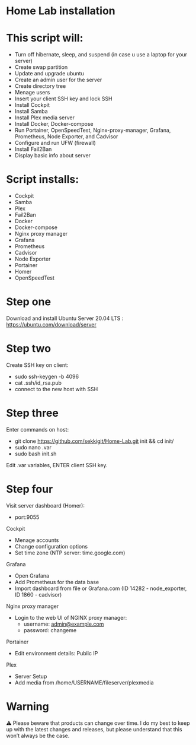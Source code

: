# Home Lab installation

# This script will:

   - Turn off hibernate, sleep, and suspend (in case u use a laptop for your server)
   - Create swap partition
   - Update and upgrade ubuntu
   - Create an admin user for the server
   - Create directory tree
   - Menage users
   - Insert your client SSH key and lock SSH
   - Install Cockpit
   - Install Samba
   - Install Plex media server
   - Install Docker, Docker-compose
   - Run Portainer, OpenSpeedTest, Nginx-proxy-manager, Grafana, Prometheus, Node Exporter, and Cadvisor
   - Configure and run UFW (firewall)
   - Install Fail2Ban
   - Display basic info about server

# Script installs: 

   - Cockpit
   - Samba
   - Plex
   - Fail2Ban
   - Docker
   - Docker-compose
   - Nginx proxy manager
   - Grafana
   - Prometheus
   - Cadvisor
   - Node Exporter
   - Portainer
   - Homer
   - OpenSpeedTest

# Step one

Download and install Ubuntu Server 20.04 LTS : https://ubuntu.com/download/server

# Step two

Create SSH key on client:
   - sudo ssh-keygen -b 4096
   - cat .ssh/id_rsa.pub
   - connect to the new host with SSH

# Step three

Enter commands on host:
   - git clone https://github.com/sekkigit/Home-Lab.git init && cd init/
   - sudo nano .var
   - sudo bash init.sh

Edit .var variables, ENTER client SSH key.

# Step four

Visit server dashboard (Homer):
   - port:9055

Cockpit
   - Menage accounts
   - Change configuration options
   - Set time zone (NTP server: time.google.com)

Grafana
   - Open Grafana
   - Add Prometheus for the data base
   - Import dashboard from file or Grafana.com (ID 14282 - node_exporter, ID 1860 - cadvisor)

Nginx proxy manager
   - Login to the web UI of NGINX proxy manager:
      - username: admin@example.com
      - password: changeme

Portainer
   - Edit environment details: Public IP

Plex
   - Server Setup
   - Add media from /home/USERNAME/fileserver/plexmedia

# Warning

⚠️ Please beware that products can change over time. I do my best to keep up with the latest changes and releases, but please understand that this won’t always be the case.